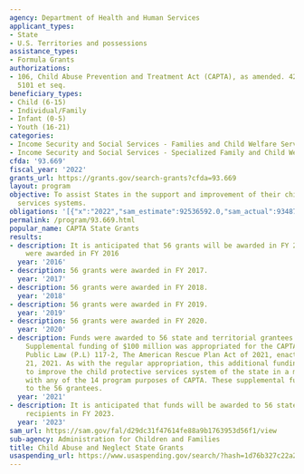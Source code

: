 ```yaml
---
agency: Department of Health and Human Services
applicant_types:
- State
- U.S. Territories and possessions
assistance_types:
- Formula Grants
authorizations:
- 106, Child Abuse Prevention and Treatment Act (CAPTA), as amended. 42 U.S.C. &sect;
  5101 et seq.
beneficiary_types:
- Child (6-15)
- Individual/Family
- Infant (0-5)
- Youth (16-21)
categories:
- Income Security and Social Services - Families and Child Welfare Services
- Income Security and Social Services - Specialized Family and Child Welfare Services
cfda: '93.669'
fiscal_year: '2022'
grants_url: https://grants.gov/search-grants?cfda=93.669
layout: program
objective: To assist States in the support and improvement of their child protective
  services systems.
obligations: '[{"x":"2022","sam_estimate":92536592.0,"sam_actual":93487502.0,"usa_spending_actual":86316857.25},{"x":"2023","sam_estimate":103466000.0,"sam_actual":0.0,"usa_spending_actual":98630725.06},{"x":"2024","sam_estimate":123375000.0,"sam_actual":0.0,"usa_spending_actual":98629604.15999998}]'
permalink: /program/93.669.html
popular_name: CAPTA State Grants
results:
- description: It is anticipated that 56 grants will be awarded in FY 2016. 56 grants
    were awarded in FY 2016
  year: '2016'
- description: 56 grants were awarded in FY 2017.
  year: '2017'
- description: 56 grants were awarded in FY 2018.
  year: '2018'
- description: 56 grants were awarded in FY 2019.
  year: '2019'
- description: 56 grants were awarded in FY 2020.
  year: '2020'
- description: Funds were awarded to 56 state and territorial grantees in FY 2021.
    Supplemental funding of $100 million was appropriated for the CAPTA program under
    Public Law (P.L) 117-2, The American Rescue Plan Act of 2021, enacted on March
    21, 2021. As with the regular appropriation, this additional funding may be used
    to improve the child protective services system of the state in a manner consistent
    with any of the 14 program purposes of CAPTA. These supplemental funds were awarded
    to the 56 grantees.
  year: '2021'
- description: It is anticipated that funds will be awarded to 56 state and territorial
    recipients in FY 2023.
  year: '2023'
sam_url: https://sam.gov/fal/d29dc31f47614fe88a9b1763953d56f1/view
sub-agency: Administration for Children and Families
title: Child Abuse and Neglect State Grants
usaspending_url: https://www.usaspending.gov/search/?hash=1d76b327c22a22034f8f2d32c1600cee
---
```

